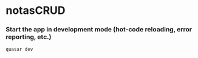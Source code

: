 # notasCRUD

### Start the app in development mode (hot-code reloading, error reporting, etc.)
``` bash
quasar dev
```
